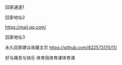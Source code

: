 回家通道1

回家地址2

https://mail.qq.com/

回家地址3

永久回家建议收藏主页
https://github.com/822573170/11/
 
 好与痛苦与快乐
 体育局体育课体育课
 
 
 
